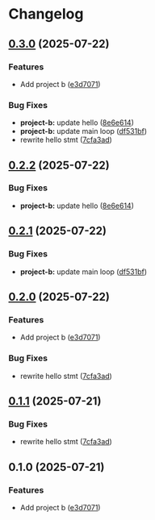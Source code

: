 # Changelog

## [0.3.0](https://github.com/simenkristoffers1/release-please/compare/v0.2.2...v0.3.0) (2025-07-22)


### Features

* Add project b ([e3d7071](https://github.com/simenkristoffers1/release-please/commit/e3d707197726b5aa2068d0d76282a20d1aebec93))


### Bug Fixes

* **project-b:** update hello ([8e6e614](https://github.com/simenkristoffers1/release-please/commit/8e6e614c228d31fcf94050a8a68facfe76071c63))
* **project-b:** update main loop ([df531bf](https://github.com/simenkristoffers1/release-please/commit/df531bfb59d68dd59be72b4505798d61d3283d7b))
* rewrite hello stmt ([7cfa3ad](https://github.com/simenkristoffers1/release-please/commit/7cfa3ad3509be1d68b739a7103225d20b7a881e1))

## [0.2.2](https://github.com/simenkristoffers1/release-please/compare/project-b-v0.2.1...project-b@v0.2.2) (2025-07-22)


### Bug Fixes

* **project-b:** update hello ([8e6e614](https://github.com/simenkristoffers1/release-please/commit/8e6e614c228d31fcf94050a8a68facfe76071c63))

## [0.2.1](https://github.com/simenkristoffers1/release-please/compare/project-b-v0.2.0...project-b-v0.2.1) (2025-07-22)


### Bug Fixes

* **project-b:** update main loop ([df531bf](https://github.com/simenkristoffers1/release-please/commit/df531bfb59d68dd59be72b4505798d61d3283d7b))

## [0.2.0](https://github.com/simenkristoffers1/release-please/compare/project-b-v0.1.1...project-b-v0.2.0) (2025-07-22)


### Features

* Add project b ([e3d7071](https://github.com/simenkristoffers1/release-please/commit/e3d707197726b5aa2068d0d76282a20d1aebec93))


### Bug Fixes

* rewrite hello stmt ([7cfa3ad](https://github.com/simenkristoffers1/release-please/commit/7cfa3ad3509be1d68b739a7103225d20b7a881e1))

## [0.1.1](https://github.com/simenkristoffers1/release-please/compare/v0.1.0...v0.1.1) (2025-07-21)


### Bug Fixes

* rewrite hello stmt ([7cfa3ad](https://github.com/simenkristoffers1/release-please/commit/7cfa3ad3509be1d68b739a7103225d20b7a881e1))

## 0.1.0 (2025-07-21)


### Features

* Add project b ([e3d7071](https://github.com/simenkristoffers1/release-please/commit/e3d707197726b5aa2068d0d76282a20d1aebec93))
